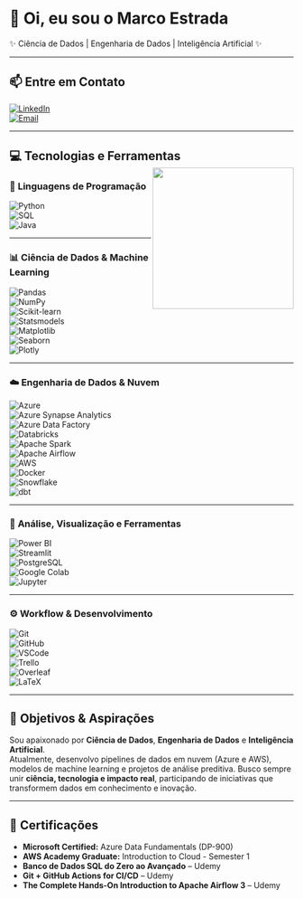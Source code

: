 # 👋 Oi, eu sou o Marco Estrada  
✨ Ciência de Dados | Engenharia de Dados | Inteligência Artificial ✨  

---

## 📫 Entre em Contato  
[![LinkedIn](https://img.shields.io/badge/LinkedIn-0A66C2?style=for-the-badge&logo=linkedin&logoColor=white)](https://www.linkedin.com/in/marcoamef/)  
[![Email](https://img.shields.io/badge/Gmail-D14836?style=for-the-badge&logo=gmail&logoColor=white)](mailto:marco.2003br@gmail.com)  

---

## 💻 Tecnologias e Ferramentas  <img align="right" src="https://i.giphy.com/media/v1.Y2lkPTc5MGI3NjExNHg2bHd3MXE0Y29yaGEyam1ucTE2anhhMnp5N3QyMmwzd284Y2pmZSZlcD12MV9pbnRlcm5hbF9naWZfYnlfaWQmY3Q9Zw/pzryvxGeykOxeC0fWb/giphy.gif" width="250">

### 🐍 **Linguagens de Programação**
![Python](https://img.shields.io/badge/Python-3776AB?style=for-the-badge&logo=python&logoColor=white)  
![SQL](https://img.shields.io/badge/SQL-336791?style=for-the-badge&logo=postgresql&logoColor=white)  
![Java](https://img.shields.io/badge/Java-ED8B00?style=for-the-badge&logo=openjdk&logoColor=white)

---

### 📊 **Ciência de Dados & Machine Learning**  
![Pandas](https://img.shields.io/badge/Pandas-150458?style=for-the-badge&logo=pandas&logoColor=white)  
![NumPy](https://img.shields.io/badge/NumPy-013243?style=for-the-badge&logo=numpy&logoColor=white)  
![Scikit-learn](https://img.shields.io/badge/scikit--learn-F7931E?style=for-the-badge&logo=scikit-learn&logoColor=white)  
![Statsmodels](https://img.shields.io/badge/Statsmodels-003B57?style=for-the-badge&logoColor=white)  
![Matplotlib](https://img.shields.io/badge/Matplotlib-11557C?style=for-the-badge&logo=matplotlib&logoColor=white)  
![Seaborn](https://img.shields.io/badge/Seaborn-9E4A56?style=for-the-badge&logoColor=white)  
![Plotly](https://img.shields.io/badge/Plotly-3C4A6D?style=for-the-badge&logo=plotly&logoColor=white)  

---

### ☁️ **Engenharia de Dados & Nuvem**  
![Azure](https://img.shields.io/badge/Azure-0078D4?style=for-the-badge&logo=microsoft-azure&logoColor=white)  
![Azure Synapse Analytics](https://img.shields.io/badge/Azure%20Synapse-0078D4?style=for-the-badge&logo=microsoft-azure&logoColor=white)  
![Azure Data Factory](https://img.shields.io/badge/Azure%20Data%20Factory-00A4EF?style=for-the-badge&logo=microsoft-azure&logoColor=white)  
![Databricks](https://img.shields.io/badge/Databricks-FF6A00?style=for-the-badge&logo=databricks&logoColor=white)  
![Apache Spark](https://img.shields.io/badge/Apache%20Spark-E25A1C?style=for-the-badge&logo=apache-spark&logoColor=white)  
![Apache Airflow](https://img.shields.io/badge/Apache%20Airflow-017CEE?style=for-the-badge&logo=apache-airflow&logoColor=white)  
![AWS](https://img.shields.io/badge/AWS-232F3E?style=for-the-badge&logo=amazon-aws&logoColor=white)  
![Docker](https://img.shields.io/badge/Docker-2496ED?style=for-the-badge&logo=docker&logoColor=white)  
![Snowflake](https://img.shields.io/badge/Snowflake-29B5E8?style=for-the-badge&logo=snowflake&logoColor=white)  
![dbt](https://img.shields.io/badge/dbt-FF694B?style=for-the-badge&logo=dbt&logoColor=white)

---

### 🧠 **Análise, Visualização e Ferramentas**
![Power BI](https://img.shields.io/badge/Power%20BI-F2C811?style=for-the-badge&logo=power-bi&logoColor=black)  
![Streamlit](https://img.shields.io/badge/Streamlit-FF4B4B?style=for-the-badge&logo=streamlit&logoColor=white)  
![PostgreSQL](https://img.shields.io/badge/PostgreSQL-336791?style=for-the-badge&logo=postgresql&logoColor=white)  
![Google Colab](https://img.shields.io/badge/Google%20Colab-F9AB00?style=for-the-badge&logo=google-colab&logoColor=white)  
![Jupyter](https://img.shields.io/badge/Jupyter-F37626?style=for-the-badge&logo=jupyter&logoColor=white)  

---

### ⚙️ **Workflow & Desenvolvimento**
![Git](https://img.shields.io/badge/Git-F05032?style=for-the-badge&logo=git&logoColor=white)  
![GitHub](https://img.shields.io/badge/GitHub-181717?style=for-the-badge&logo=github&logoColor=white)  
![VSCode](https://img.shields.io/badge/VSCode-0078D4?style=for-the-badge&logo=visual-studio-code&logoColor=white)  
![Trello](https://img.shields.io/badge/Trello-0079BF?style=for-the-badge&logo=trello&logoColor=white)  
![Overleaf](https://img.shields.io/badge/Overleaf-45C5B1?style=for-the-badge&logo=overleaf&logoColor=white)  
![LaTeX](https://img.shields.io/badge/LaTeX-008080?style=for-the-badge&logo=latex&logoColor=white)  

---

## 🎯 Objetivos & Aspirações  
Sou apaixonado por **Ciência de Dados**, **Engenharia de Dados** e **Inteligência Artificial**.  
Atualmente, desenvolvo pipelines de dados em nuvem (Azure e AWS), modelos de machine learning e projetos de análise preditiva. Busco sempre unir **ciência, tecnologia e impacto real**, participando de iniciativas que transformem dados em conhecimento e inovação.  

---

## 📜 Certificações  
- **Microsoft Certified:** Azure Data Fundamentals (DP-900)  
- **AWS Academy Graduate:** Introduction to Cloud - Semester 1  
- **Banco de Dados SQL do Zero ao Avançado** – Udemy  
- **Git + GitHub Actions for CI/CD** – Udemy  
- **The Complete Hands-On Introduction to Apache Airflow 3** – Udemy  
